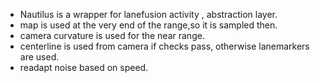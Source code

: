 - Nautilus is a wrapper for lanefusion activity , abstraction layer.
- map is used at the very end of the range,so it is sampled then.
- camera curvature is used for the near range.
- centerline is used from camera if checks pass, otherwise lanemarkers are used.
- readapt noise based on speed.